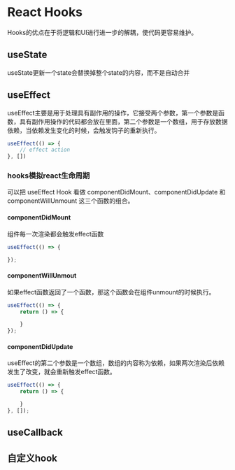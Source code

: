 # React Hooks

Hooks的优点在于将逻辑和UI进行进一步的解耦，使代码更容易维护。

## useState

useState更新一个state会替换掉整个state的内容，而不是自动合并

## useEffect

useEffect主要是用于处理具有副作用的操作，它接受两个参数，第一个参数是函数，具有副作用操作的代码都会放在里面，第二个参数是一个数组，用于存放数据依赖，当依赖发生变化的时候，会触发钩子的重新执行。

```js
useEffect(() => {
    // effect action
}, [])
``` 

### hooks模拟react生命周期

可以把 useEffect Hook 看做 componentDidMount、componentDidUpdate 和 componentWillUnmount 这三个函数的组合。

#### componentDidMount

组件每一次渲染都会触发effect函数

```js
useEffect(() => {

});
```

#### componentWillUnmout

如果effect函数返回了一个函数，那这个函数会在组件unmount的时候执行。

```js
useEffect(() => {
    return () => {

    }
});
```

#### componentDidUpdate

useEffect的第二个参数是一个数组，数组的内容称为依赖，如果两次渲染后依赖发生了改变，就会重新触发effect函数。

```js
useEffect(() => {
    return () => {

    }
}, []);
```
## useCallback



## 自定义hook

